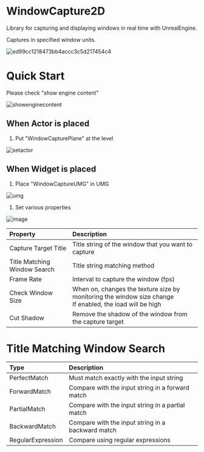 # WindowCapture2D
Library for capturing and displaying windows in real time with UnrealEngine.

Captures in specified window units.


![ed99cc1218473bb4accc3c5d217454c4](https://user-images.githubusercontent.com/8191970/59857826-b31e1400-93b4-11e9-80df-13e39a0e1ec6.gif)



# Quick Start
Please check "show engine content"

![showenginecontent](https://user-images.githubusercontent.com/8191970/60768227-80d31d00-a0fd-11e9-8ad8-7fa00682732e.png)

## When Actor is placed
1. Put "WindowCapturePlane" at the level

![setactor](https://user-images.githubusercontent.com/8191970/60768239-afe98e80-a0fd-11e9-989f-445cf6779517.png)

## When Widget is placed
1. Place "WindowCaptureUMG" in UMG

![umg](https://user-images.githubusercontent.com/8191970/60768308-ffc85580-a0fd-11e9-8e2f-7d99cc2893c5.png)

1. Set various properties

![image](https://user-images.githubusercontent.com/8191970/59692049-18400100-921f-11e9-9e09-c945c744c05c.png)

| Property | Description |
|:-----------|:------------|
| Capture Target Title | Title string of the window that you want to capture |
| Title Matching Window Search | Title string matching method |
| Frame Rate | Interval to capture the window (fps) |
| Check Window Size | When on, changes the texture size by monitoring the window size change <br/> If enabled, the load will be high|
| Cut Shadow| Remove the shadow of the window from the capture target |

# Title Matching Window Search

| Type | Description |
|:-----------|:------------|
| PerfectMatch | Must match exactly with the input string　|
| ForwardMatch | Compare with the input string in a forward match|
| PartialMatch | Compare with the input string in a partial match|
| BackwardMatch | Compare with the input string in a backward match|
| RegularExpression | Compare using regular expressions |
